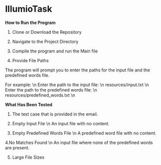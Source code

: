 # IllumioTask

**How to Run the Program**

1. Clone or Download the Repository

2. Navigate to the Project Directory

3. Compile the program and run the Main file

4. Provide File Paths

  The program will prompt you to enter the paths for the input file and the predefined words file. 

  For example: \n
    Enter the path to the input file: \n
    resources/input.txt \n
    Enter the path to the predefined words file: \n
    resources/predefined_words.txt \n


**What Has Been Tested**

1. The test case that is provided in the email.

2. Empty Input File \n
    An input file with no content.
   
3. Empty Predefined Words File \n
    A predefined word file with no content.
   
4.No Matches Found \n
    An input file where none of the predefined words are present.
    
5. Large File Sizes
